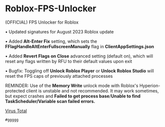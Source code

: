 # Roblox-FPS-Unlocker
(OFFICIAL) FPS Unlocker for Roblox

• Updated signatures for August 2023 Roblox update

• Added **Alt-Enter Fix** setting, which sets the **FFlagHandleAltEnterFullscreenManually** flag in **ClientAppSettings.json**

• Added **Revert Flags on Close** advanced setting (default on), which will reset any flags written by RFU to their default values upon exit

• Bugfix: Toggling off **Unlock Roblox Player** or **Unlock Roblox Studio** will reset the FPS caps of previously attached processes

REMINDER: Use of the **Memory Write** unlock mode with Roblox's Hyperion-protected client is unstable and not recommended. It may work sometimes, but expect crashes and **Failed to get process base**/**Unable to find TaskScheduler/Variable scan failed errors.**

[Virus Total](https://www.virustotal.com/gui/file/fbadb23695c70675b0b5da815c69df41c794796dbaee1abf0148a7b0b87dded7?nocache=1)




`#ggggg`
